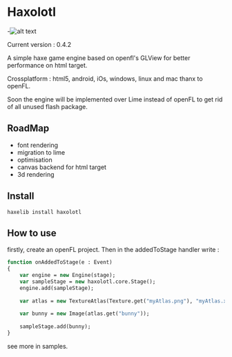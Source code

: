 Haxolotl
====

-![alt text](http://media.giphy.com/media/ebkgcMQPRbcC4/giphy.gif "I'm an Axolotl, i'm so cool!")

Current version : 0.4.2

A simple haxe game engine based on openfl's GLView for
better performance on html target.

Crossplatform : html5, android, iOs, windows, linux and mac 
thanx to openFL. 

Soon the engine will be implemented over Lime instead of
openFL to get rid of all unused flash package.

RoadMap
-------------

- font rendering
- migration to lime
- optimisation
- canvas backend for html target
- 3d rendering 

Install 
-------------
```
haxelib install haxolotl
```

How to use 
-------------

firstly, create an openFL project.
Then in the addedToStage handler write :
```haxe
function onAddedToStage(e : Event)
{
    var engine = new Engine(stage);
    var sampleStage = new haxolotl.core.Stage();
    engine.add(sampleStage);
    
    var atlas = new TextureAtlas(Texture.get("myAtlas.png"), "myAtlas.xml");
    
    var bunny = new Image(atlas.get("bunny"));
    
    sampleStage.add(bunny);
}
```

see more in samples.